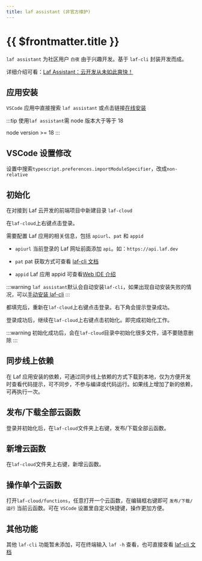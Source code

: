 ```yaml
---
title: laf assistant (非官方维护)
---
```


# {{ $frontmatter.title }}

`laf assistant` 为社区用户 `白夜` 由于兴趣开发。基于 `laf-cli` 封装开发而成。

详细介绍可看：[Laf Assistant：云开发从未如此爽快！](https://mp.weixin.qq.com/s/SueTSmWFXDySaRSx3uAPIg)

## 应用安装

`VSCode` 应用中直接搜索 `laf assistant` 或点击链接[在线安装](https://marketplace.visualstudio.com/items?itemName=NightWhite.laf-assistant)

:::tip
使用`laf assistant`需 node 版本大于等于 18

node version >= 18
:::

## VSCode 设置修改

设置中搜索`typescript.preferences.importModuleSpecifier`，改成`non-relative`

## 初始化

在对接到 Laf 云开发的前端项目中新建目录 `laf-cloud`

在`laf-cloud`上右键点击登录。

需要配置 Laf 应用的相关信息，包括 `apiurl`、`pat` 和 `appid`

- `apiurl` 当前登录的 Laf 网址前面添加 `api`。如：`https://api.laf.dev`

- `pat` pat 获取方式可查看 [laf-cli 文档](/guide/cli/#登录)

- `appid` Laf 应用 appid 可查看[Web IDE 介绍](/guide/web-ide/#应用管理)

:::warning
`laf assistant`默认会自动安装`laf-cli`，如果出现自动安装失败的情况，可以[手动安装 laf-cli](/guide/cli/#安装)
:::

都填完后，重新在`laf-cloud`上右键点击登录。右下角会提示登录成功。

登录成功后，继续在`laf-cloud`上右键点击初始化。即完成初始化工作。

:::warning
初始化成功后，会在`laf-cloud`目录中初始化很多文件，请不要随意删除
:::

## 同步线上依赖

在 Laf 应用安装的依赖，可通过同步线上依赖的方式下载到本地，仅为方便开发时查看代码提示，可不同步，不参与编译或代码运行。如果线上增加了新的依赖，可再执行一次。

## 发布/下载全部云函数

登录并初始化后，在`laf-cloud`文件夹上右键，发布/下载全部云函数。

## 新增云函数

在`laf-cloud`文件夹上右键，新增云函数。

## 操作单个云函数

打开`laf-cloud/functions`，任意打开一个云函数，在编辑框右键即可 `发布/下载/运行` 当前云函数。可在 `VSCode` 设置里自定义快捷键，操作更加方便。

## 其他功能

其他 `laf-cli` 功能暂未添加，可在终端输入 `laf -h` 查看，也可直接查看 [laf-cli 文档](/guide/cli/)
